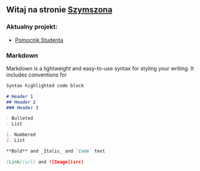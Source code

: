 ## Witaj na stronie [Szymszona](https://github.com/szymszon)

### Aktualny projekt:
- [Pomocnik Studenta](https://github.com/AGH-Narzedzia-Informatyczne/Pomocnik-Studenta-Test)
### Markdown

Markdown is a lightweight and easy-to-use syntax for styling your writing. It includes conventions for

```markdown
Syntax highlighted code block

# Header 1
## Header 2
### Header 3

- Bulleted
- List

1. Numbered
2. List

**Bold** and _Italic_ and `Code` text

[Link](url) and ![Image](src)

